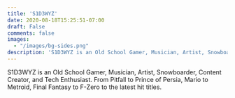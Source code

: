 ```yaml
---
title: 'S1D3WYZ'
date: 2020-08-18T15:25:51-07:00
draft: False
comments: false
images:
  - "/images/bg-sides.png"
description: 'S1D3WYZ is an Old School Gamer, Musician, Artist, Snowboarder, Content Creator, and Tech Enthusiast. From Pitfall to Prince of Persia, Mario to Metroid, Final Fantasy to F-Zero to the latest hit titles.'
---
```

S1D3WYZ is an Old School Gamer, Musician, Artist, Snowboarder, Content Creator, and Tech Enthusiast. From Pitfall to Prince of Persia, Mario to Metroid, Final Fantasy to F-Zero to the latest hit titles.